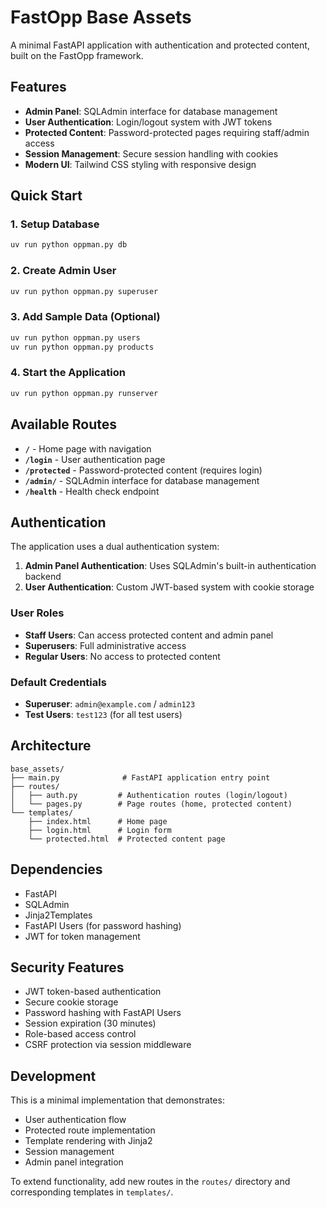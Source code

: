 # FastOpp Base Assets

A minimal FastAPI application with authentication and protected content, built on the FastOpp framework.

## Features

- **Admin Panel**: SQLAdmin interface for database management
- **User Authentication**: Login/logout system with JWT tokens
- **Protected Content**: Password-protected pages requiring staff/admin access
- **Session Management**: Secure session handling with cookies
- **Modern UI**: Tailwind CSS styling with responsive design

## Quick Start

### 1. Setup Database

```bash
uv run python oppman.py db
```

### 2. Create Admin User

```bash
uv run python oppman.py superuser
```

### 3. Add Sample Data (Optional)

```bash
uv run python oppman.py users
uv run python oppman.py products
```

### 4. Start the Application

```bash
uv run python oppman.py runserver
```

## Available Routes

- **`/`** - Home page with navigation
- **`/login`** - User authentication page
- **`/protected`** - Password-protected content (requires login)
- **`/admin/`** - SQLAdmin interface for database management
- **`/health`** - Health check endpoint

## Authentication

The application uses a dual authentication system:

1. **Admin Panel Authentication**: Uses SQLAdmin's built-in authentication backend
2. **User Authentication**: Custom JWT-based system with cookie storage

### User Roles

- **Staff Users**: Can access protected content and admin panel
- **Superusers**: Full administrative access
- **Regular Users**: No access to protected content

### Default Credentials

- **Superuser**: `admin@example.com` / `admin123`
- **Test Users**: `test123` (for all test users)

## Architecture

```
base_assets/
├── main.py              # FastAPI application entry point
├── routes/
│   ├── auth.py         # Authentication routes (login/logout)
│   └── pages.py        # Page routes (home, protected content)
└── templates/
    ├── index.html      # Home page
    ├── login.html      # Login form
    └── protected.html  # Protected content page
```

## Dependencies

- FastAPI
- SQLAdmin
- Jinja2Templates
- FastAPI Users (for password hashing)
- JWT for token management

## Security Features

- JWT token-based authentication
- Secure cookie storage
- Password hashing with FastAPI Users
- Session expiration (30 minutes)
- Role-based access control
- CSRF protection via session middleware

## Development

This is a minimal implementation that demonstrates:

- User authentication flow
- Protected route implementation
- Template rendering with Jinja2
- Session management
- Admin panel integration

To extend functionality, add new routes in the `routes/` directory and corresponding templates in `templates/`.
